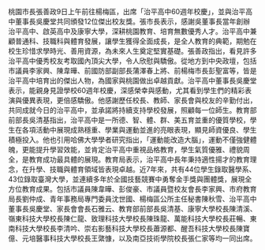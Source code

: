 桃園市長張善政9日上午前往楊梅區，出席「治平高中60週年校慶」，並與治平高中董事長吳慶堂共同頒發12位傑出校友獎。張市長表示，感謝吳董事長當年創辦治平高中、啟英高中及康寧大學，深耕桃園教育、培育無數優秀人才。治平高中兼顧普通科、技職科與體育發展，讓學生獲得全面成長，是全人教育的典範，期勉在校生珍惜求學時光、善用資源，為未來人生奠定堅實基礎。張善政指出，看見許多治平高中優秀校友考取國內頂尖大學，令人欣慰與驕傲。從地方到中央政壇，包括市議員李家興、陳韋曄、前國防部副部長蒲澤春上將、前楊梅市長彭聖富等，皆是治平高中培育出的傑出人物，為國家與桃園做出卓越貢獻。治平高中董事長吳慶堂表示，能親身見證學校60週年校慶，深感榮幸與感動，尤其看到學生們的精彩表演與優異表現，更倍感驕傲。他感謝歷任校長、教師、家長會與校友的辛勤付出，共同成就今日的治平高中，並承諾將持續支持學校發展，照顧每一位師生。教育部前部長吳清基指出，治平高中是一所德、智、體、群、美五育並重的優質學校，學生在各項活動中展現成熟穩重、學業與運動並進的亮眼表現，顯見師資優良、學生積極投入。他也引用哈佛大學學者研究指出，「運動能改造大腦」，運動不僅強健體魄，更能提升學習效能，並肯定治平高中重視品格教育，學生氣質優雅、禮貌周全，是教育成功最具體的展現。教育局表示，治平高中長年秉持適性揚才的教育理念，在升學、技職與體育領域皆表現卓越。近7年來，共有44位學生錄取醫學系、43位錄取臺灣大學，並連續多年於全國技藝競賽中勇奪金手獎與團體獎，展現全方位教育成果。包括市議員陳韋曄、彭俊豪、市議員暨校友會長李家興、市府教育局長劉仲成、青年事務局專門委員沈世國、楊梅區公所主任秘書陳秋雪、治平高中董事長吳慶堂、家長會會長石雅云、教育部前部長吳清基、康寧大學校長陳清溪、嶺東科技大學校長陳仁龍、致理科技大學校長陳珠龍、萬能科技大學校長莊暢、東南科技大學校長李清吟、崇右影藝科技大學校長蕭源都、醒吾科技大學校長陳寶億、元培醫事科技大學校長王綮慷，以及南亞技術學院校長張仁家等均一同出席。